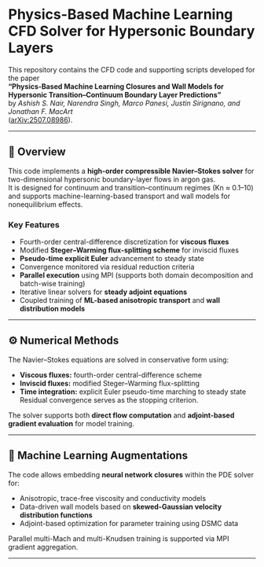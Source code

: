 # Physics-Based Machine Learning CFD Solver for Hypersonic Boundary Layers

This repository contains the CFD code and supporting scripts developed for the paper  
**“Physics-Based Machine Learning Closures and Wall Models for Hypersonic Transition–Continuum Boundary Layer Predictions”**  
by *Ashish S. Nair, Narendra Singh, Marco Panesi, Justin Sirignano, and Jonathan F. MacArt*  
([arXiv:2507.08986](https://arxiv.org/pdf/2507.08986)).

---

## 🧩 Overview

This code implements a **high-order compressible Navier–Stokes solver** for two-dimensional hypersonic boundary-layer flows in argon gas.  
It is designed for continuum and transition–continuum regimes (Kn ≈ 0.1–10) and supports machine-learning-based transport and wall models for nonequilibrium effects.

### Key Features

- Fourth-order central-difference discretization for **viscous fluxes**
- Modified **Steger–Warming flux-splitting scheme** for inviscid fluxes
- **Pseudo-time explicit Euler** advancement to steady state
- Convergence monitored via residual reduction criteria
- **Parallel execution** using MPI (supports both domain decomposition and batch-wise training)
- Iterative linear solvers for **steady adjoint equations**
- Coupled training of **ML-based anisotropic transport** and **wall distribution models**

---

## ⚙️ Numerical Methods

The Navier–Stokes equations are solved in conservative form using:
- **Viscous fluxes:** fourth-order central-difference scheme  
- **Inviscid fluxes:** modified Steger–Warming flux-splitting  
- **Time integration:** explicit Euler pseudo-time marching to steady state  
Residual convergence serves as the stopping criterion.

The solver supports both **direct flow computation** and **adjoint-based gradient evaluation** for model training.

---

## 🧠 Machine Learning Augmentations

The code allows embedding **neural network closures** within the PDE solver for:
- Anisotropic, trace-free viscosity and conductivity models
- Data-driven wall models based on **skewed-Gaussian velocity distribution functions**
- Adjoint-based optimization for parameter training using DSMC data

Parallel multi-Mach and multi-Knudsen training is supported via MPI gradient aggregation.

---
